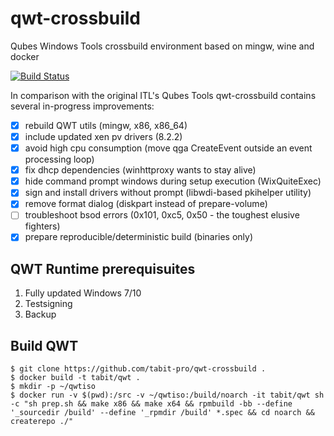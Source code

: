 # qwt-crossbuild
Qubes Windows Tools crossbuild environment based on mingw, wine and docker

[![Build Status](https://travis-ci.org/tabit-pro/qwt-crossbuild.svg?branch=master)](https://travis-ci.org/tabit-pro/qwt-crossbuild)

In comparison with the original ITL's Qubes Tools qwt-crossbuild contains several in-progress improvements:

- [x] rebuild QWT utils (mingw, x86, x86\_64)
- [x] include updated xen pv drivers (8.2.2)
- [x] avoid high cpu consumption (move qga CreateEvent outside an event processing loop)
- [x] fix dhcp dependencies (winhttproxy wants to stay alive)
- [x] hide command prompt windows during setup execution (WixQuiteExec)
- [x] sign and install drivers without prompt (libwdi-based pkihelper utility)
- [x] remove format dialog (diskpart instead of prepare-volume)
- [ ] troubleshoot bsod errors (0x101, 0xc5, 0x50 - the toughest elusive fighters)
- [x] prepare reproducible/deterministic build (binaries only)

## QWT Runtime prerequisuites

1. Fully updated Windows 7/10
1. Testsigning
1. Backup

## Build QWT

```shell_session
$ git clone https://github.com/tabit-pro/qwt-crossbuild .
$ docker build -t tabit/qwt .
$ mkdir -p ~/qwtiso
$ docker run -v $(pwd):/src -v ~/qwtiso:/build/noarch -it tabit/qwt sh -c "sh prep.sh && make x86 && make x64 && rpmbuild -bb --define '_sourcedir /build' --define '_rpmdir /build' *.spec && cd noarch && createrepo ./"
```

